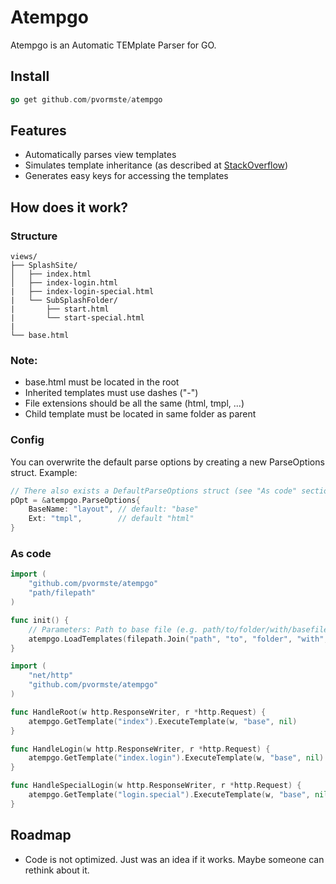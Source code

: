 Atempgo
==============

Atempgo is an Automatic TEMplate Parser for GO. 

## Install

```go
go get github.com/pvormste/atempgo
```
 
 
## Features

 * Automatically parses view templates
 * Simulates template inheritance (as described at [StackOverflow](http://stackoverflow.com/questions/11467731/is-it-possible-to-have-nested-templates-in-go-using-the-standard-library-googl))
 * Generates easy keys for accessing the templates

## How does it work?

### Structure
```
views/
├── SplashSite/
│   ├── index.html
│   ├── index-login.html
|   ├── index-login-special.html
|   └── SubSplashFolder/
|       ├── start.html
|       └── start-special.html
|
└── base.html
```

### Note:

  * base.html must be located in the root
  * Inherited templates must use dashes ("-")
  * File extensions  should be all the same (html, tmpl, ...)
  * Child template must be located in same folder as parent

### Config

You can overwrite the default parse options by creating a new ParseOptions struct. Example:

```go
// There also exists a DefaultParseOptions struct (see "As code" section below)
pOpt = &atempgo.ParseOptions{
	BaseName: "layout",	// default: "base"
    Ext: "tmpl",		// default "html"
}
```
  
### As code

```go
import (
	"github.com/pvormste/atempgo"
    "path/filepath"
)

func init() {
	// Parameters: Path to base file (e.g. path/to/folder/with/basefile), parse options (e.g. DefaultParseOptions)
	atempgo.LoadTemplates(filepath.Join("path", "to", "folder", "with", "basefile"), atempgo.DefaultParseOptions)
}
```

```go
import (
	"net/http"
	"github.com/pvormste/atempgo"
)

func HandleRoot(w http.ResponseWriter, r *http.Request) {
	atempgo.GetTemplate("index").ExecuteTemplate(w, "base", nil)
}

func HandleLogin(w http.ResponseWriter, r *http.Request) {
	atempgo.GetTemplate("index.login").ExecuteTemplate(w, "base", nil)
}

func HandleSpecialLogin(w http.ResponseWriter, r *http.Request) {
	atempgo.GetTemplate("login.special").ExecuteTemplate(w, "base", nil)
}
```

## Roadmap

  * Code is not optimized. Just was an idea if it works. Maybe someone can rethink about it.